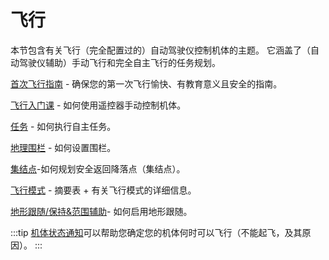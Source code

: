 # 飞行

本节包含有关飞行（完全配置过的）自动驾驶仪控制机体的主题。 它涵盖了（自动驾驶仪辅助）手动飞行和完全自主飞行的任务规划。

[首次飞行指南](../flying/first_flight_guidelines.md) - 确保您的第一次飞行愉快、有教育意义且安全的指南。

[飞行入门课](../flying/basic_flying.md) - 如何使用遥控器手动控制机体。

[任务](../flying/missions.md) - 如何执行自主任务。

[地理围栏](../flying/geofence.md) - 如何设置围栏。

[集结点](../flying/plan_safety_points.md)-如何规划安全返回降落点（集结点）。

[飞行模式](../flight_modes/README.md) - 摘要表 + 有关飞行模式的详细信息。

[地形跟随/保持&范围辅助](../flying/terrain_following_holding.md)- 如何启用地形跟随。

:::tip
[机体状态通知](../getting_started/vehicle_status.md)可以帮助您确定您的机体何时可以飞行（不能起飞，及其原因）。
:::